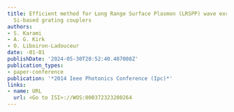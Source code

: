 ```yaml
---
title: Efficient method for Long Range Surface Plasmon (LRSPP) wave excitation with
  Si-based grating couplers
authors:
- S. Karami
- A. G. Kirk
- O. Liboiron-Ladouceur
date: -01-01
publishDate: '2024-05-30T20:52:40.407008Z'
publication_types:
- paper-conference
publication: '*2014 Ieee Photonics Conference (Ipc)*'
links:
- name: URL
  url: <Go to ISI>://WOS:000372323200264
---
```

